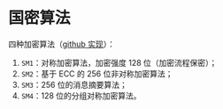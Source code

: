 # 国密算法

四种加密算法（[github 实现](<https://github.com/duanhongyi/gmssl>)）：

1. `SM1`：对称加密算法，加密强度 128 位（加密流程保密）；
2. `SM2`：基于 ECC 的 256 位非对称加密算法；
3. `SM3`：256 位的消息摘要算法；
4. `SM4`：128 位的分组对称加密算法。

